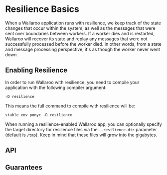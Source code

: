 # Resilience Basics 

When a Wallaroo application runs with resilience, we keep track of the state changes 
that occur within the system, as well as the messages that were sent over 
boundaries between workers. If a worker dies and is restarted, Wallaroo will 
recover its state and replay any messages that were not successfully processed 
before the worker died. In other words, from a state and message processing 
perspective, it's as though the worker never went down.

## Enabling Resilience

In order to run Wallaroo with resilience, you need to compile your application with the 
following compiler argument:

```
-D resilience
```

This means the full command to compile with resilience will be:

```
stable env ponyc -D resilience
```

When running a resilience-enabled Wallaroo app, you can optionally specify the 
target directory for resilience files via the `--resilience-dir` parameter 
(default is `/tmp`). Keep in mind that these files will grow into the gigabytes.

## API

## Guarantees


